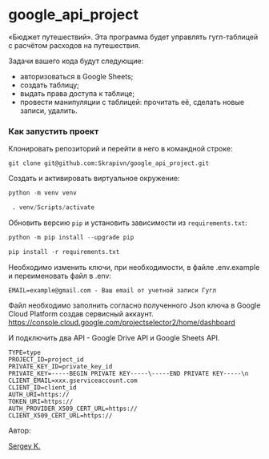 # google_api_project

«Бюджет путешествий». Эта программа будет управлять гугл-таблицей c расчётом расходов на путешествия.

Задачи вашего кода будут следующие:

- авторизоваться в Google Sheets;
- создать таблицу;
- выдать права доступа к таблице;
- провести манипуляции с таблицей: прочитать её, сделать новые записи, удалить.

### Как запустить проект

Клонировать репозиторий и перейти в него в командной строке:

```
git clone git@github.com:Skrapivn/google_api_project.git
```

Cоздать и активировать виртуальное окружение:

```python
python -m venv venv
```

```python
 . venv/Scripts/activate
```

Обновить версию ```pip``` и установить зависимости из ```requirements.txt```:

```python
python -m pip install --upgrade pip
```

```python
pip install -r requirements.txt
```

Необходимо изменить ключи, при необходимости, в файле .env.example и переименовать файл в .env:

```
EMAIL=example@gmail.com - Ваш email от учетной записи Гугл
```

Файл необходимо заполнить согласно полученного Json ключа в Google Cloud Platform создав сервисный аккаунт. <https://console.cloud.google.com/projectselector2/home/dashboard>

И подключить два API - Google Drive API и Google Sheets API.

```
TYPE=type
PROJECT_ID=project_id
PRIVATE_KEY_ID=private_key_id
PRIVATE_KEY=-----BEGIN PRIVATE KEY-----\-----END PRIVATE KEY-----\n
CLIENT_EMAIL=xxx.gserviceaccount.com
CLIENT_ID=client_id
AUTH_URI=https://
TOKEN_URI=https://
AUTH_PROVIDER_X509_CERT_URL=https://
CLIENT_X509_CERT_URL=https://
```

Автор:

[Sergey K.](https://github.com/skrapivn/)
